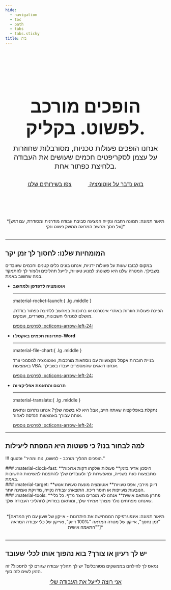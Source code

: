 ```yaml
---
hide:
  - navigation
  - toc
  - path
  - tabs
  - tabs.sticky
title: בית
---
```


<!-- Hero Section -->
<div style="text-align: center; padding: 4rem 1rem; color: var(--md-default-fg-color);">
<h1 style="font-size: 3.5rem; font-weight: 700; margin-bottom: 1rem;">
  הופכים מורכב לפשוט. <span style="color: var(--md-primary-fg-color);">בקליק.</span>
</h1>
  <p style="font-size: 1.4rem; max-width: 600px; margin: 0 auto 2rem auto; color: var(--md-default-fg-color--light);">
    אנחנו הופכים פעולות טכניות, מסורבלות שחוזרות על עצמן לסקריפטים חכמים שעושים את העבודה בלחיצת כפתור אחת.
  </p>
  <a href="צור_קשר/צור_קשר/" class="md-button md-button--primary" style="font-size: 1.1rem; padding: 0.8rem 1.6rem;">
    בואו נדבר על אוטומציה
  </a>
  <a href="השירותים_שלנו/כתיבת_סקריפטים_לאוטומציה/" class="md-button" style="font-size: 1.1rem; padding: 0.8rem 1.6rem;">
    צפו בשירותים שלנו
  </a>
</div>

<!-- Image Placeholder -->
<div style="text-align:center; margin: 2rem 0;">
  *[תיאור תמונה: תמונה רחבה ונקייה המציגה סביבת עבודה מודרנית ומסודרת, עם דגש על מסך מחשב המראה ממשק פשוט ונקי]*
</div>

---

## המומחיות שלנו: לחסוך לך זמן יקר

במקום לבזבז שעות על פעולות ידניות, אנחנו בונים כלים קטנים וחכמים שעובדים בשבילך. המטרה שלנו היא פשוטה: למנוע טעויות, לייעל תהליכים ולעזור לך להתמקד במה שחשוב באמת.

<div class="grid cards" markdown>

-   __אוטומציה לדפדפן ולמחשב__

    ---

    :material-rocket-launch:{ .lg .middle }

    הפיכת פעולות חוזרות באתרי אינטרנט או בתוכנות במחשב ללחיצת כפתור בודדת. מושלם למנהלי חשבונות, משרדים, ועסקים.

    [לפרטים נוספים :octicons-arrow-left-24:](השירותים_שלנו/כתיבת_סקריפטים_לאוטומציה/)

-   __פתרונות חכמים באקסל ו-Word__

    ---

    :material-file-chart:{ .lg .middle }

    בניית חוברות אקסל מקצועיות עם נוסחאות מורכבות, ואוטומציה למסמכי וורד באמצעות VBA. אנחנו דואגים שהמספרים יעבדו בשבילך.

    [לפרטים נוספים :octicons-arrow-left-24:](השירותים_שלנו/חוברות_עבודה_מקצועיות_באקסל/)

-   __תרגום והתאמת אפליקציות__

    ---

    :material-translate:{ .lg .middle }

    נתקלת באפליקציה שאתה חייב, אבל היא לא בשפה שלך? אנחנו נתרגם ונתאים אותה עבורך באמצעות הנדסה לאחור.

    [לפרטים נוספים :octicons-arrow-left-24:](השירותים_שלנו/תרגום_אפליקציות/)

</div>

---

## למה לבחור בנו? כי פשטות היא המפתח ליעילות

!!! quote "הופכים תהליך מורכב - לפשוט, נוח ומהיר."

<div class="grid" markdown>

<div class="g-col-12 g-col-md-4" markdown>
### :material-clock-fast: **חיסכון אדיר בזמן**
פעולות שלקחו דקות ארוכות מתבצעות כעת בשנייה, ומאפשרות לך ולעובדים שלך להתפנות למשימות החשובות באמת.
</div>

<div class="g-col-12 g-col-md-4" markdown>
### :material-target: **דיוק מירבי, אפס טעויות**
אוטומציה מונעת טעויות אנוש הנובעות מעייפות או חוסר ריכוז. התוצאה: עבודה נקייה, מדויקת ואמינה יותר.
</div>

<div class="g-col-12 g-col-md-4" markdown>
### :material-tools: **פתרון מותאם אישית**
אנחנו לא מוכרים מוצר מדף. כל כלי שאנחנו מפתחים נולד מצורך אמיתי שלך, ומותאם במדויק לתהליכי העבודה שלך.
</div>

</div>

<!-- Image Placeholder -->
<div style="text-align:center; margin: 2rem 0;">
  *[תיאור תמונה: אינפוגרפיקה הממחישה את היתרונות - אייקון של שעון עם חץ המראה "זמן נחסך", אייקון של מטרה המראה "100% דיוק", ואייקון של כלי עבודה המראה "התאמה אישית"]*
</div>

---

## יש לך רעיון או צורך? בוא נהפוך אותו לכלי שעובד

נמאס לך להילחם בממשקים מסורבלים? יש לך תהליך עבודה שגורם לך לתסכול?
זה הזמן לשים לזה סוף.

<p style="text-align: center;">
  <a href="צור_קשר/צור_קשר/" class="md-button md-button--primary" style="font-size: 1.1rem; padding: 0.8rem 1.6rem;">
    אני רוצה לייעל את העבודה שלי
  </a>
</p>
